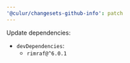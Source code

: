 ```yaml
---
'@culur/changesets-github-info': patch
---
```


Update dependencies:

- `devDependencies`:
  - `rimraf@^6.0.1`
